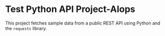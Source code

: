 # Test Python API Project-AIops

This project fetches sample data from a public REST API using Python and the `requests` library.
